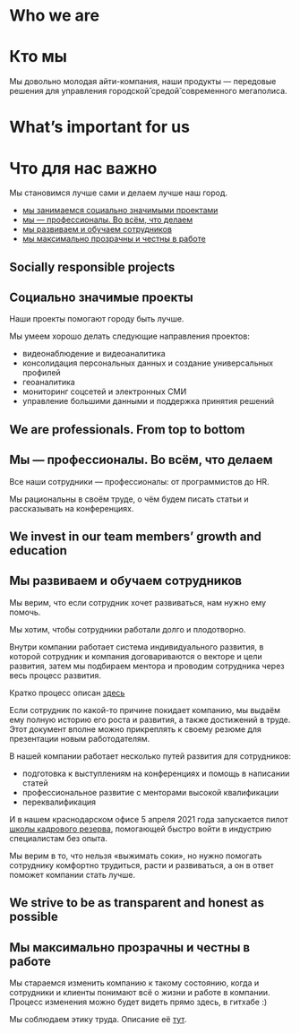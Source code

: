 <!-- multilangual suffix: en, ru -->
<!-- no suffix: ru -->


<!-- [en] -->
# Who we are


<!-- [ru] -->
# Кто мы

Мы довольно молодая айти-компания, наши продукты — передовые решения для управления городской̆ средой̆ современного мегаполиса.

<!-- [en] -->
# What’s important for us

<!-- [ru] -->
# Что для нас важно

Мы становимся лучше сами и делаем лучше наш город.

- [мы занимаемся социально значимыми проектами](#социально-значимые-проекты)
- [мы — профессионалы. Во всём, что делаем](#мы-профессионалы-во-всём-что-делаем)
- [мы развиваем и обучаем сотрудников](#мы-развиваем-и-обучаем-сотрудников)
- [мы максимально прозрачны и честны в работе](#мы-максимально-прозрачны-и-честны-в-работе)

<!-- [en] -->
## Socially responsible projects

<!-- [ru] -->
## Социально значимые проекты

Наши проекты помогают городу быть лучше.

Мы умеем хорошо делать следующие направления проектов:

- видеонаблюдение и видеоаналитика
- консолидация персональных данных и создание универсальных профилей
- геоаналитика
- мониторинг соцсетей и электронных СМИ
- управление большими данными и поддержка принятия решений

<!-- [en] -->
## We are professionals. From top to bottom

<!-- [ru] -->
## Мы — профессионалы. Во всём, что делаем

Все наши сотрудники — профессионалы: от программистов до HR.

Мы рациональны в своём труде, о чём будем писать статьи и рассказывать на конференциях.

<!-- [en] -->
## We invest in our team members’ growth and education

<!-- [ru] -->
## Мы развиваем и обучаем сотрудников

Мы верим, что если сотрудник хочет развиваться, нам нужно ему помочь.

Мы хотим, чтобы сотрудники работали долго и плодотворно.

Внутри компании работает система индивидуального развития, в которой сотрудник и компания договариваются о векторе и цели развития, затем мы подбираем ментора и проводим сотрудника через весь процесс развития.

Кратко процесс описан [здесь](https://github.com/sharovatov/teamlead/blob/master/growth.md)

Если сотрудник по какой-то причине покидает компанию, мы выдаём ему полную историю его роста и развития, а также достижений в труде. Этот документ вполне можно прикреплять к своему резюме для презентации новым работодателям.

В нашей компании работает несколько путей развития для сотрудников:
- подготовка к выступлениям на конференциях и помощь в написании статей
- профессиональное развитие с менторами высокой квалификации
- переквалификация

И в нашем краснодарском офисе 5 апреля 2021 года запускается пилот [школы кадрового резерва](https://github.com/AMTECH-dev/shkar), помогающей быстро войти в индустрию специалистам без опыта.

Мы верим в то, что нельзя «выжимать соки», но нужно помогать сотруднику комфортно трудиться, расти и развиваться, а он в ответ поможет компании стать лучше.

<!-- [en] -->
## We strive to be as transparent and honest as possible

<!-- [ru] -->
## Мы максимально прозрачны и честны в работе

Мы стараемся изменить компанию к такому состоянию, когда и сотрудники и клиенты понимают всё о жизни и работе в компании. Процесс изменения можно будет видеть прямо здесь, в гитхабе :)

Мы соблюдаем этику труда. Описание её [тут](https://github.com/AMTECH-dev/shkar/blob/main/12-culture-and-ethics.md).


